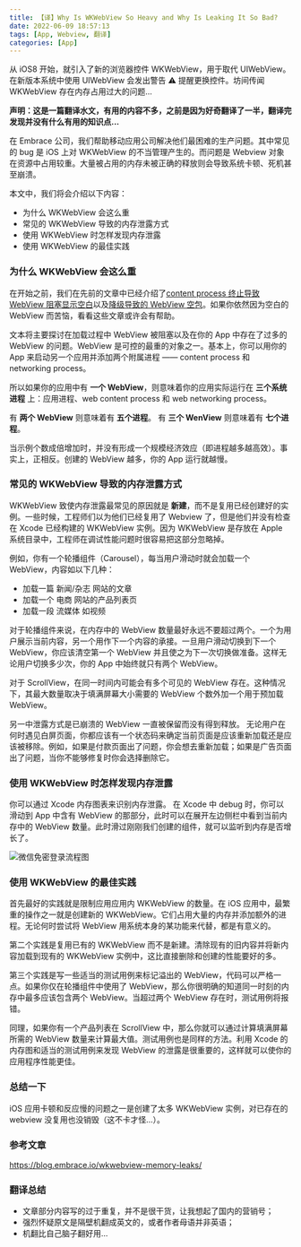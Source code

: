 ```yaml
---
title: 【译】Why Is WKWebView So Heavy and Why Is Leaking It So Bad?
date: 2022-06-09 18:57:13
tags: [App, Webview, 翻译]
categories: [App]
---
```

从 iOS8 开始，就引入了新的浏览器控件 WKWebView，用于取代 UIWebView。在新版本系统中使用 UIWebView 会发出警告 ⚠️ 提醒更换控件。坊间传闻 WKWebView 存在内存占用过大的问题...

__声明：这是一篇翻译水文，有用的内容不多，之前是因为好奇翻译了一半，翻译完发现并没有什么有用的知识点...__

<!-- more -->

在 Embrace 公司，我们帮助移动应用公司解决他们最困难的生产问题。其中常见的 bug 是 iOS 上对 WKWebView 的不当管理产生的。而问题是 Webview 对象在资源中占用较重。大量被占用的内存未被正确的释放则会导致系统卡顿、死机甚至崩溃。

本文中，我们将会介绍以下内容：
* 为什么 WKWebView 会这么重
* 常见的 WKWebView 导致的内存泄露方式
* 使用 WKWebView 时怎样发现内存泄露
* 使用 WKWebView 的最佳实践

### 为什么 WKWebView 会这么重
在开始之前，我们在先前的文章中已经介绍了[content process 终止导致 WebView 阻塞显示空白](https://blog.embrace.io/bug-of-the-month-blank-webviews/)以及[降级导致的 WebView 空包](https://blog.embrace.io/bug-of-the-month-blank-web-views-caused-by-downgrading/)。如果你依然因为空白的 WebView 而苦恼，看看这些文章或许会有帮助。

文本将主要探讨在加载过程中 WebView 被阻塞以及在你的 App 中存在了过多的 WebView 的问题。WebView 是可控的最重的对象之一。基本上，你可以用你的 App 来启动另一个应用并添加两个附属进程 —— content process 和 networking process。

所以如果你的应用中有 __一个 WebView__，则意味着你的应用实际运行在 __三个系统进程__ 上：应用进程、web content process 和 web networking process。

有 __两个 WebView__ 则意味着有 __五个进程__。
有 __三个 WenView__ 则意味着有 __七个进程__。

当示例个数成倍增加时，并没有形成一个规模经济效应（即进程越多越高效）。事实上，正相反。创建的 WebView 越多，你的 App 运行就越慢。

### 常见的 WKWebView 导致的内存泄露方式
WKWebView 致使内存泄露最常见的原因就是 __新建__，而不是复用已经创建好的实例。一些时候，工程师们以为他们已经复用了 Webview 了，但是他们并没有检查在 Xcode 已经构建的 WKWebView 实例。因为 WKWebView 是存放在 Apple 系统目录中，工程师在调试性能问题时很容易把这部分忽略掉。

例如，你有一个轮播组件（Carousel），每当用户滑动时就会加载一个 WebView，内容如以下几种：
* 加载一篇 新闻/杂志 网站的文章
* 加载一个 电商 网站的产品列表页
* 加载一段 流媒体 如视频

对于轮播组件来说，在内存中的 WebView 数量最好永远不要超过两个。一个为用户展示当前内容，另一个用作下一个内容的承接。一旦用户滑动切换到下一个 WebView，你应该清空第一个 WebView 并且使之为下一次切换做准备。这样无论用户切换多少次，你的 App 中始终就只有两个 WebView。

对于 ScrollView，在同一时间内可能会有多个可见的 WebView 存在。这种情况下，其最大数量取决于填满屏幕大小需要的 WebView 个数外加一个用于预加载 WebView。

另一中泄露方式是已崩溃的 WebView 一直被保留而没有得到释放。 无论用户在何时遇见白屏页面，你都应该有一个状态码来确定当前页面是应该重新加载还是应该被移除。例如，如果是付款页面出了问题，你会想去重新加载；如果是广告页面出了问题，当你不能够修复时你会选择删除它。

### 使用 WKWebView 时怎样发现内存泄露
你可以通过 Xcode 内存图表来识别内存泄露。 在 Xcode 中 debug 时，你可以滑动到 App 中含有 WebView 的那部分，此时可以在展开左边侧栏中看到当前内存中的 WebView 数量。此时滑过刚刚我们创建的组件，就可以监听到内存是否增长了。

![微信免密登录流程图](/Xcode-debug.png)


### 使用 WKWebView 的最佳实践
首先最好的实践就是限制应用应用内 WKWebView 的数量。在 iOS 应用中，最繁重的操作之一就是创建新的 WKWebView。它们占用大量的内存并添加额外的进程。无论何时尝试将 WebView 用系统本身的某功能来代替，都是有意义的。

第二个实践是复用已有的 WKWebView 而不是新建。清除现有的旧内容并将新内容加载到现有的 WKWebView 实例中，这比直接删除和创建的性能要好的多。

第三个实践是写一些适当的测试用例来标记溢出的 WebView，代码可以严格一点。如果你仅在轮播组件中使用了 WebView，那么你很明确的知道同一时刻的内存中最多应该包含两个 WebView。当超过两个 WebView 存在时，测试用例将报错。

同理，如果你有一个产品列表在 ScrollView 中，那么你就可以通过计算填满屏幕所需的 WebView 数量来计算最大值。测试用例也是同样的方法。利用 Xcode 的内存图和适当的测试用例来发现 WebView 的泄露是很重要的，这样就可以使你的应用程序性能更佳。

### 总结一下
iOS 应用卡顿和反应慢的问题之一是创建了太多 WKWebView 实例，对已存在的 webview 没复用也没销毁（这不卡才怪...）。


### 参考文章
https://blog.embrace.io/wkwebview-memory-leaks/

### 翻译总结
* 文章部分内容写的过于重复，并不是很干货，让我想起了国内的营销号；
* 强烈怀疑原文是隔壁机翻成英文的，或者作者母语并非英语；
* 机翻比自己脑子翻好用...